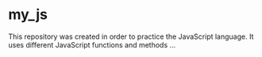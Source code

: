 # my_js
This repository was created in order to practice the JavaScript language. It uses different JavaScript functions and methods ...

